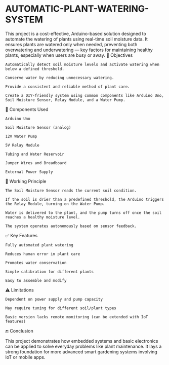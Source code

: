 # AUTOMATIC-PLANT-WATERING-SYSTEM
This project is a cost-effective, Arduino-based solution designed to automate the watering of plants using real-time soil moisture data. It ensures plants are watered only when needed, preventing both overwatering and underwatering — key factors for maintaining healthy plants, especially when users are busy or away.
🎯 Objectives

    Automatically detect soil moisture levels and activate watering when below a defined threshold.

    Conserve water by reducing unnecessary watering.

    Provide a consistent and reliable method of plant care.

    Create a DIY-friendly system using common components like Arduino Uno, Soil Moisture Sensor, Relay Module, and a Water Pump.

🧰 Components Used

    Arduino Uno

    Soil Moisture Sensor (analog)

    12V Water Pump

    5V Relay Module

    Tubing and Water Reservoir

    Jumper Wires and Breadboard

    External Power Supply

🧪 Working Principle

    The Soil Moisture Sensor reads the current soil condition.

    If the soil is drier than a predefined threshold, the Arduino triggers the Relay Module, turning on the Water Pump.

    Water is delivered to the plant, and the pump turns off once the soil reaches a healthy moisture level.

    The system operates autonomously based on sensor feedback.

✅ Key Features

    Fully automated plant watering

    Reduces human error in plant care

    Promotes water conservation

    Simple calibration for different plants

    Easy to assemble and modify

⚠️ Limitations

    Dependent on power supply and pump capacity

    May require tuning for different soil/plant types

    Basic version lacks remote monitoring (can be extended with IoT features)

🔚 Conclusion

This project demonstrates how embedded systems and basic electronics can be applied to solve everyday problems like plant maintenance. It lays a strong foundation for more advanced smart gardening systems involving IoT or mobile apps.
